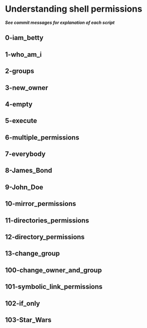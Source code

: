 # Understanding shell permissions
***See commit messages for explanation of each script***
## 0-iam_betty
## 1-who_am_i
## 2-groups
## 3-new_owner
## 4-empty
## 5-execute
## 6-multiple_permissions
## 7-everybody
## 8-James_Bond
## 9-John_Doe
## 10-mirror_permissions
## 11-directories_permissions
## 12-directory_permissions
## 13-change_group
## 100-change_owner_and_group
## 101-symbolic_link_permissions
## 102-if_only
## 103-Star_Wars